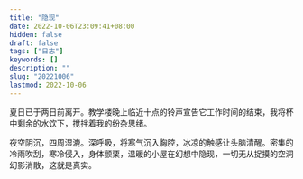 ```yaml
---
title: "隐现"
date: 2022-10-06T23:09:41+08:00
hidden: false
draft: false
tags: ["日志"]
keywords: []
description: ""
slug: "20221006"
lastmod: 2022-10-06
---
```

夏日已于两日前离开。教学楼晚上临近十点的铃声宣告它工作时间的结束，我将杯中剩余的水饮下，搅拌着我的纷杂思绪。

夜空阴沉，四周湿漉。深呼吸，将寒气沉入胸腔，冰凉的触感让头脑清醒。密集的冷雨吹刮，寒冷侵入，身体颤栗，温暖的小屋在幻想中隐现，一切无从捉摸的空洞幻影消散，这就是真实。

